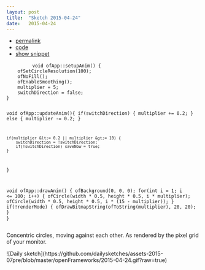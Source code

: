 ```yaml
---
layout: post
title:  "Sketch 2015-04-24"
date:   2015-04-24
---
```

<div class="code">
    <ul>
        <li><a href="{% post_url 2015-04-24-sketch %}">permalink</a></li>
        <li><a href="https://github.com/dailysketches/sketches-2015-07pre/tree/master/2015-04-24">code</a></li>
        <li><a href="#" class="snippet-button">show snippet</a></li>
    </ul>
    <pre class="snippet">
        <code class="cpp">void ofApp::setupAnim() {
    ofSetCircleResolution(100);
    ofNoFill();
    ofEnableSmoothing();
    multiplier = 5;
    switchDirection = false;
}

void ofApp::updateAnim(){
    if(switchDirection) {
        multiplier += 0.2;
    } else {
        multiplier -= 0.2;
    }
    
    if(multiplier &lt;= 0.2 || multiplier &gt;= 10) {
        switchDirection = !switchDirection;
        if(!switchDirection) saveNow = true;
    }
}

void ofApp::drawAnim() {
    ofBackground(0, 0, 0);
    for(int i = 1; i &lt;= 100; i++) {
        ofCircle(width * 0.5, height * 0.5, i * multiplier);
        ofCircle(width * 0.5, height * 0.5, i * (15 - multiplier));
    }
    if(!renderMode) {
        ofDrawBitmapString(ofToString(multiplier), 20, 20);
    }
}</code>
    </pre>
</div>
<p class="description">Concentric circles, moving against each other. As rendered by the pixel grid of your monitor.</p>
![Daily sketch](https://github.com/dailysketches/assets-2015-07pre/blob/master/openFrameworks/2015-04-24.gif?raw=true)
